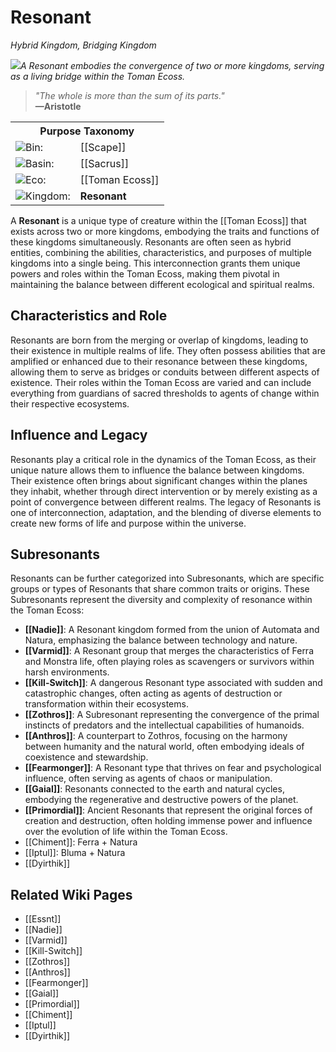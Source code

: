 <!-- wiki-header-section:start -->
# Resonant
_Hybrid Kingdom, Bridging Kingdom_

<img src="wiki_images/Resonant.png"><i>A Resonant embodies the convergence of two or more kingdoms, serving as a living bridge within the Toman Ecoss.</i></img>

> _"The whole is more than the sum of its parts."_  
> **—Aristotle**

<div class="taxonomy-table">
  <table>
    <tr>
      <th colspan="3">Purpose Taxonomy</th>
    </tr>
    <tr>
      <td class="taxon-label"><img src="../svg/bin.svg" class="taxon-icon">Bin:</td>
      <td class="taxon-content" colspan="2">[[Scape]]</td>
    </tr>
    <tr>
      <td class="taxon-label"><img src="../svg/basin.svg" class="taxon-icon">Basin:</td>
      <td class="taxon-content" colspan="2">[[Sacrus]]</td>
    </tr>
    <tr>
      <td class="taxon-label"><img src="../svg/eco.svg" class="taxon-icon">Eco:</td>
      <td class="taxon-content" colspan="2">[[Toman Ecoss]]</td>
    </tr>
    <tr>
      <td class="taxon-label"><img src="../svg/kingdom.svg" class="taxon-icon">Kingdom:</td>
      <td class="taxon-content" colspan="2"><strong>Resonant</strong></td>
    </tr>
  </table>
</div>

A **Resonant** is a unique type of creature within the [[Toman Ecoss]] that exists across two or more kingdoms, embodying the traits and functions of these kingdoms simultaneously. Resonants are often seen as hybrid entities, combining the abilities, characteristics, and purposes of multiple kingdoms into a single being. This interconnection grants them unique powers and roles within the Toman Ecoss, making them pivotal in maintaining the balance between different ecological and spiritual realms.

## Characteristics and Role

Resonants are born from the merging or overlap of kingdoms, leading to their existence in multiple realms of life. They often possess abilities that are amplified or enhanced due to their resonance between these kingdoms, allowing them to serve as bridges or conduits between different aspects of existence. Their roles within the Toman Ecoss are varied and can include everything from guardians of sacred thresholds to agents of change within their respective ecosystems.

## Influence and Legacy

Resonants play a critical role in the dynamics of the Toman Ecoss, as their unique nature allows them to influence the balance between kingdoms. Their existence often brings about significant changes within the planes they inhabit, whether through direct intervention or by merely existing as a point of convergence between different realms. The legacy of Resonants is one of interconnection, adaptation, and the blending of diverse elements to create new forms of life and purpose within the universe.

## Subresonants

Resonants can be further categorized into Subresonants, which are specific groups or types of Resonants that share common traits or origins. These Subresonants represent the diversity and complexity of resonance within the Toman Ecoss:

- **[[Nadie]]**: A Resonant kingdom formed from the union of Automata and Natura, emphasizing the balance between technology and nature.
- **[[Varmid]]**: A Resonant group that merges the characteristics of Ferra and Monstra life, often playing roles as scavengers or survivors within harsh environments.
- **[[Kill-Switch]]**: A dangerous Resonant type associated with sudden and catastrophic changes, often acting as agents of destruction or transformation within their ecosystems.
- **[[Zothros]]**: A Subresonant representing the convergence of the primal instincts of predators and the intellectual capabilities of humanoids.
- **[[Anthros]]**: A counterpart to Zothros, focusing on the harmony between humanity and the natural world, often embodying ideals of coexistence and stewardship.
- **[[Fearmonger]]**: A Resonant type that thrives on fear and psychological influence, often serving as agents of chaos or manipulation.
- **[[Gaial]]**: Resonants connected to the earth and natural cycles, embodying the regenerative and destructive powers of the planet.
- **[[Primordial]]**: Ancient Resonants that represent the original forces of creation and destruction, often holding immense power and influence over the evolution of life within the Toman Ecoss.
- [[Chiment]]: Ferra + Natura
- [[Iptul]]: Bluma + Natura
- [[Dyirthik]]

## Related Wiki Pages

- [[Essnt]]
- [[Nadie]]
- [[Varmid]]
- [[Kill-Switch]]
- [[Zothros]]
- [[Anthros]]
- [[Fearmonger]]
- [[Gaial]]
- [[Primordial]]
- [[Chiment]]
- [[Iptul]]
- [[Dyirthik]]
